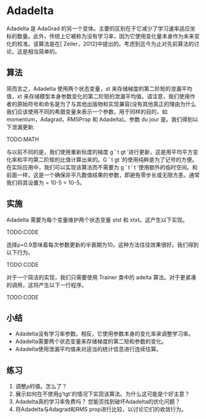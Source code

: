 

<!--
 * @version:
 * @Author:  StevenJokes https://github.com/StevenJokes
 * @Date: 2020-07-14 20:42:45
 * @LastEditors:  StevenJokes https://github.com/StevenJokes
 * @LastEditTime: 2020-08-05 23:02:19
 * @Description:MT, improve
 * @TODO::
 * @Reference:http://preview.d2l.ai/d2l-en/master/chapter_optimization/adadelta.html
 * https://zh.d2l.ai/chapter_optimization/adadelta.html
-->

# Adadelta

Adadelta 是 AdaGrad 的另一个变体。主要的区别在于它减少了学习速率适应坐标的数量。此外，传统上它被称为没有学习率，因为它使用变化量本身作为未来变化的校准。该算法是在[ Zeiler，2012]中提出的。考虑到迄今为止对先前算法的讨论，这是相当简单的。

## 算法

简而言之，Adadelta 使用两个状态变量，st 来存储梯度的第二阶矩的泄漏平均值，xt 来存储模型本身参数变化的第二阶矩的泄漏平均值。请注意，我们使用作者的原始符号和命名是为了与其他出版物和实现兼容(没有其他真正的理由为什么我们应该使用不同的希腊变量来表示一个参数，用于同样的目的，如 momentum，Adagrad，RMSProp 和 Adadelta)。参数 du jour 是。我们得到以下泄漏更新:

TODO:MATH

与以前不同的是，我们使用重新标度的梯度 g ′ t gt ′进行更新，这是用平均平方变化率和平均第二阶矩的比值计算出来的。G ′ t gt ′的使用纯粹是为了记号的方便。在实际应用中，我们可以实现该算法而不需要为 g ′ t ′ t ′使用额外的临时空间。和前面一样，这是一个确保非平凡数值结果的参数，即避免零步长或无限方差。通常我们将其设置为 = 10-5 = 10-5。

## 实施

Adadelta 需要为每个变量维护两个状态变量 stst 和 xtxt。这产生以下实现。

TODO:CODE

选择ρ=0.9意味着每次参数更新的半衰期为10。这种方法往往效果很好。我们得到以下行为。

TODO:CODE

对于一个简洁的实现，我们只需要使用 Trainer 类中的 adelta 算法。对于更紧凑的调用，这将产生以下一行程序。

TODO:CODE

## 小结

* Adadelta没有学习率参数。相反，它使用参数本身的变化率来调整学习率。
* Adadelta需要两个状态变量来存储梯度的第二矩和参数的变化。
* Adadelta使用泄漏平均值来对适当的统计信息进行连续估算。

## 练习

1. 调整ρ的值。怎么了？
1. 展示如何在不使用g'tgt'的情况下实现该算法。为什么这可能是个好主意？
1. Adadelta真的学习率免费吗？ 您能否找到破坏Adadelta的优化问题？
1. 将Adadelta与Adagrad和RMS prop进行比较，以讨论它们的收敛行为。
